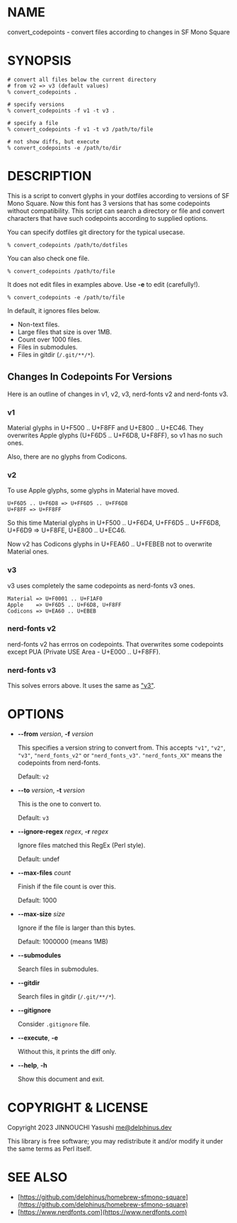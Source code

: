 # NAME

convert\_codepoints - convert files according to changes in SF Mono Square

# SYNOPSIS

    # convert all files below the current directory
    # from v2 => v3 (default values)
    % convert_codepoints .

    # specify versions
    % convert_codepoints -f v1 -t v3 .

    # specify a file
    % convert_codepoints -f v1 -t v3 /path/to/file

    # not show diffs, but execute
    % convert_codepoints -e /path/to/dir

# DESCRIPTION

This is a script to convert glyphs in your dotfiles according to versions of SF
Mono Square. Now this font has 3 versions that has some codepoints without
compatibility. This script can search a directory or file and convert
characters that have such codepoints according to supplied options.

You can specify dotfiles git directory for the typical usecase.

    % convert_codepoints /path/to/dotfiles

You can also check one file.

    % convert_codepoints /path/to/file

It does not edit files in examples above. Use **-e** to edit (carefully!).

    % convert_codepoints -e /path/to/file

In default, it ignores files below.

- Non-text files.
- Large files that size is over 1MB.
- Count over 1000 files.
- Files in submodules.
- Files in gitdir (`/.git/**/*`).

## Changes In Codepoints For Versions

Here is an outline of changes in v1, v2, v3, nerd-fonts v2 and nerd-fonts v3.

### v1

Material glyphs in U+F500 .. U+F8FF and U+E800 .. U+EC46. They overwrites Apple
glyphs (U+F6D5 .. U+F6D8, U+F8FF), so v1 has no such ones.

Also, there are no glyphs from Codicons.

### v2

To use Apple glyphs, some glyphs in Material have moved.

    U+F6D5 .. U+F6D8 => U+FF6D5 .. U+FF6D8
    U+F8FF => U+FF8FF

So this time Material glyphs in U+F500 .. U+F6D4, U+FF6D5 .. U+FF6D8, U+F6D9 =>
U+F8FE, U+E800 .. U+EC46.

Now v2 has Codicons glyphs in U+FEA60 .. U+FEBEB not to overwrite Material ones.

### v3

v3 uses completely the same codepoints as nerd-fonts v3 ones.

    Material => U+F0001 .. U+F1AF0
    Apple    => U+F6D5 .. U+F6D8, U+F8FF
    Codicons => U+EA60 .. U+EBEB

### nerd-fonts v2

nerd-fonts v2 has errros on codepoints. That overwrites some codepoints except
PUA (Private USE Area - U+E000 .. U+F8FF).

### nerd-fonts v3

This solves errors above. It uses the same as ["v3"](#v3).

# OPTIONS

- **--from** _version_, **-f** _version_

    This specifies a version string to convert from. This accepts `"v1"`, `"v2"`,
    `"v3"`, `"nerd_fonts_v2"` or `"nerd_fonts_v3"`. `"nerd_fonts_XX"` means the
    codepoints from nerd-fonts.

    Default: `v2`

- **--to** _version_, **-t** _version_

    This is the one to convert to.

    Default: `v3`

- **--ignore-regex** _regex_, **-r** _regex_

    Ignore files matched this RegEx (Perl style).

    Default: undef

- **--max-files** _count_

    Finish if the file count is over this.

    Default: 1000

- **--max-size** _size_

    Ignore if the file is larger than this bytes.

    Default: 1000000 (means 1MB)

- **--submodules**

    Search files in submodules.

- **--gitdir**

    Search files in gitdir (`/.git/**/*`).

- **--gitignore**

    Consider `.gitignore` file.

- **--execute**, **-e**

    Without this, it prints the diff only.

- **--help**, **-h**

    Show this document and exit.

# COPYRIGHT & LICENSE

Copyright 2023 JINNOUCHI Yasushi <me@delphinus.dev>

This library is free software; you may redistribute it and/or modify it under
the same terms as Perl itself.

# SEE ALSO

- [https://github.com/delphinus/homebrew-sfmono-square](https://github.com/delphinus/homebrew-sfmono-square)
- [https://www.nerdfonts.com](https://www.nerdfonts.com)
